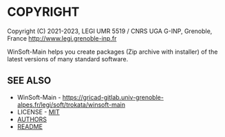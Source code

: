 # COPYRIGHT

Copyright (C) 2021-2023, LEGI UMR 5519 / CNRS UGA G-INP, Grenoble, France
 http://www.legi.grenoble-inp.fr

WinSoft-Main helps you create packages (Zip archive with installer)
of the latest versions of many standard software.

## SEE ALSO

 * WinSoft-Main - https://gricad-gitlab.univ-grenoble-alpes.fr/legi/soft/trokata/winsoft-main
 * LICENSE - [MIT](https://spdx.org/licenses/MIT.html)
 * [AUTHORS](AUTHORS.md)
 * [README](README.md)
